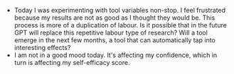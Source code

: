 - Today I was experimenting with tool variables non-stop. I feel frustrated because my results are not as good as I thought they would be. This process is more of a duplication of labour. Is it possible that in the future GPT will replace this repetitive labour type of research? Will a tool emerge in the next few months, a tool that can automatically tap into interesting effects?
- I am not in a good mood today. It's affecting my confidence, which in turn is affecting my self-efficacy score.